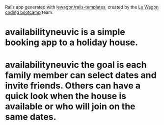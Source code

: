 Rails app generated with [lewagon/rails-templates](https://github.com/lewagon/rails-templates), created by the [Le Wagon coding bootcamp](https://www.lewagon.com) team.
# availabilityneuvic is a simple booking app to a holiday house. 
# availabilityneuvic the goal is each family member can select dates and invite friends. Others can have a quick look when the house is available or who will join on the same dates.
